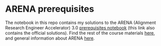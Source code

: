 # ARENA prerequisites

The notebook in this repo contains my solutions to the ARENA (Alignment Research Engineer Accelerator) 3.0 [prerequisites notebook](https://colab.research.google.com/drive/1vuQOB2Gd7OcfzH2y9djXm9OdZA_DcxYz) (this link also contains the official solutions). Find the rest of the course materials [here](https://github.com/callummcdougall/ARENA_3.0), and general information about ARENA [here](https://www.arena.education/).
